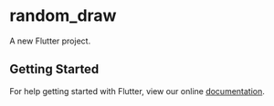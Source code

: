# random_draw

A new Flutter project.

## Getting Started

For help getting started with Flutter, view our online
[documentation](https://flutter.io/).
